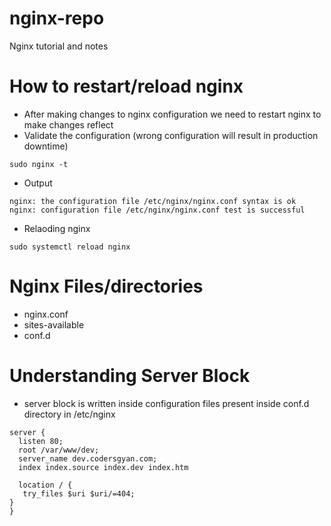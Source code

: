 # nginx-repo
Nginx tutorial and notes
# How to restart/reload nginx 
- After making changes to nginx configuration we need to restart nginx to make changes reflect
- Validate the configuration (wrong configuration will result in production downtime)
```
sudo nginx -t
```
- Output
```
nginx: the configuration file /etc/nginx/nginx.conf syntax is ok
nginx: configuration file /etc/nginx/nginx.conf test is successful
```
- Relaoding nginx
```
sudo systemctl reload nginx
```
# Nginx Files/directories
- nginx.conf 
- sites-available
- conf.d

# Understanding Server Block
- server block is written inside configuration files present inside conf.d directory in /etc/nginx
```
server {
  listen 80;
  root /var/www/dev;
  server_name dev.codersgyan.com;
  index index.source index.dev index.htm

  location / {
   try_files $uri $uri/=404;
}
}
```
